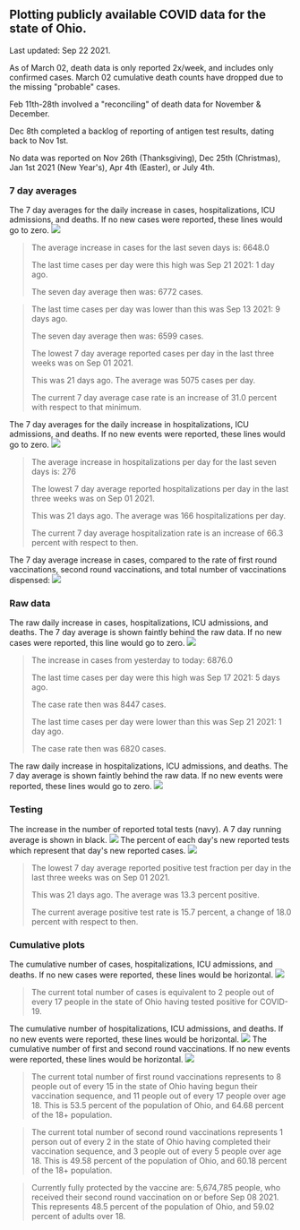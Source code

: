 ## Plotting publicly available COVID data for the state of Ohio. 

Last updated: Sep 22 2021. 

As of March 02, death data is only reported 2x/week, and includes only confirmed cases. March 02 cumulative death counts have dropped due to the missing "probable" cases.

Feb 11th-28th involved a "reconciling" of death data for November & December.

Dec 8th completed a backlog of reporting of antigen test results, dating back to Nov 1st.

No data was reported on Nov 26th (Thanksgiving), Dec 25th (Christmas), Jan 1st 2021 (New Year's), Apr 4th (Easter), or July 4th.
### 7 day averages
The 7 day averages for the daily increase in cases, hospitalizations, ICU admissions, and deaths. If no new cases were reported, these lines would go to zero.
![](7dayaverage_cases.png)

>The average increase in cases for the last seven days is: 6648.0
>
>The last time cases per day were this high was Sep 21 2021: 1 day ago.
>
>The seven day average then was: 6772 cases.

>
>The last time cases per day was lower than this was Sep 13 2021: 9 days ago.
>
>The seven day average then was: 6599 cases.
>
>The lowest 7 day average reported cases per day in the last three weeks was on Sep 01 2021.
>
>This was 21 days ago. The average was 5075 cases per day.
>
>The current 7 day average case rate is an increase of 31.0 percent with respect to that minimum.

The 7 day averages for the daily increase in hospitalizations, ICU admissions, and deaths. If no new events were reported, these lines would go to zero.
![](7dayaverage_hospital.png)

>The average increase in hospitalizations per day for the last seven days is: 276
>
>The lowest 7 day average reported hospitalizations per day in the last three weeks was on Sep 01 2021.
>
>This was 21 days ago. The average was 166 hospitalizations per day.
>
>The current 7 day average hospitalization rate is an increase of 66.3 percent with respect to then.

The 7 day average increase in cases, compared to the rate of first round vaccinations, second round vaccinations, and total number of vaccinations dispensed:
![](DailyVaccinationsCases.png)

### Raw data
The raw daily increase in cases, hospitalizations, ICU admissions, and deaths. The 7 day average is shown faintly behind the raw data. If no new cases were reported, this line would go to zero.
![](DailyCases.png)

>The increase in cases from yesterday to today: 6876.0 
>
>The last time cases per day were this high was Sep 17 2021: 5 days ago. 
>
>The case rate then was 8447 cases.
>
>The last time cases per day were lower than this was Sep 21 2021: 1 day ago. 
>
>The case rate then was 6820 cases.

The raw daily increase in hospitalizations, ICU admissions, and deaths. The 7 day average is shown faintly behind the raw data. If no new events were reported, these lines would go to zero.
![](DailyHospitalizations.png)

### Testing

The increase in the number of reported total tests (navy). A 7 day running average is shown in black.
![](DailyTests.png)
The percent of each day's new reported tests which represent that day's new reported cases.
![](percentpositive_tests.png)

>The lowest 7 day average reported positive test fraction per day in the last three weeks was on Sep 01 2021.
>
>This was 21 days ago. The average was 13.3 percent positive. 
>
>The current average positive test rate is 15.7 percent, a change of 18.0 percent with respect to then. 

### Cumulative plots
The cumulative number of cases, hospitalizations, ICU admissions, and deaths. If no new cases were reported, these lines would be horizontal.
![](Cases.png)

>The current total number of cases is equivalent to 2 people out of every 17 people in the state of Ohio having tested positive for COVID-19.

The cumulative number of hospitalizations, ICU admissions, and deaths. If no new events were reported, these lines would be horizontal.
![](Hospitalizations.png)
The cumulative number of first and second round vaccinations. If no new events were reported, these lines would be horizontal.
![](Vaccinations.png)

>The current total number of first round vaccinations represents to 8 people out of every 15 in the state of Ohio having begun their vaccination sequence, and 11 people out of every 17 people over age 18.
 >This is 53.5 percent of the population of Ohio, and 64.68 percent of the 18+ population.

>The current total number of second round vaccinations represents 1 person out of every 2 in the state of Ohio having completed their vaccination sequence, and 3 people out of every 5 people over age 18. 
>This is 49.58 percent of the population of Ohio, and 60.18 percent of the 18+ population.

>Currently fully protected by the vaccine are: 5,674,785 people, who received their second round vaccination on or before Sep 08 2021.
>This represents 48.5 percent of the population of Ohio, and 59.02 percent of adults over 18.

